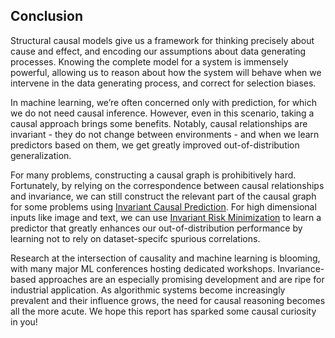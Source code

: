 ## Conclusion

Structural causal models give us a framework for thinking precisely about cause and effect, and encoding our assumptions about data generating processes. Knowing the complete model for a system is immensely powerful, allowing us to reason about how the system will behave when we intervene in the data generating process, and correct for selection biases.

In machine learning, we’re often concerned only with prediction, for which we do not need causal inference. However, even in this scenario, taking a causal approach brings some benefits. Notably, causal relationships are invariant - they do not change between environments - and when we learn predictors based on them, we get greatly improved out-of-distribution generalization.

For many problems, constructing a causal graph is prohibitively hard. Fortunately, by relying on the correspondence between causal relationships and invariance, we can still construct the relevant part of the causal graph for some problems using [Invariant Causal Prediction](#invariant-causal-prediction). For high dimensional inputs like image and text, we can use [Invariant Risk Minimization](#invariant-risk-minimization) to learn a predictor that greatly enhances our out-of-distribution performance by learning not to rely on dataset-specifc spurious correlations.

Research at the intersection of causality and machine learning is blooming, with many major ML conferences hosting dedicated workshops. Invariance-based approaches are an especially promising development and are ripe for industrial application. As algorithmic systems become increasingly prevalent and their influence grows, the need for causal reasoning becomes all the more acute. We hope this report has sparked some causal curiosity in you!